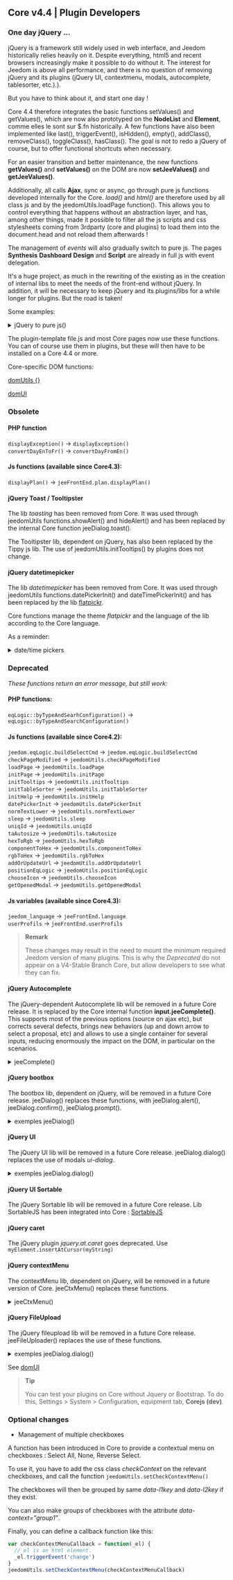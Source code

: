 ## Core v4.4 | Plugin Developers

### One day jQuery ...

jQuery is a framework still widely used in web interface, and Jeedom historically relies heavily on it. Despite everything, html5 and recent browsers increasingly make it possible to do without it. The interest for Jeedom is above all performance, and there is no question of removing jQuery and its plugins (jQuery UI, contextmenu, modals, autocomplete, tablesorter, etc.).).

But you have to think about it, and start one day !

Core 4.4 therefore integrates the basic functions setValues() and getValues(), which are now also prototyped on the **NodeList** and **Element**, comme elles le sont sur $.fn historically. A few functions have also been implemented like last(), triggerEvent(), isHidden(), empty(), addClass(), removeClass(), toggleClass(), hasClass(). The goal is not to redo a jQuery of course, but to offer functional shortcuts when necessary.

For an easier transition and better maintenance, the new functions **getValues()** and **setValues()** on the DOM are now **setJeeValues()** and **getJeeValues()**.

Additionally, all calls **Ajax**, sync or async, go through pure js functions developed internally for the Core. *load()* and *html()* are therefore used by all class js and by the jeedomUtils.loadPage function(). This allows you to control everything that happens without an abstraction layer, and has, among other things, made it possible to filter all the js scripts and css stylesheets coming from 3rdparty (core and plugins) to load them into the document.head and not reload them afterwards !

The management of *events* will also gradually switch to pure js. The pages **Synthesis** **Dashboard** **Design** and **Script** are already in full js with event delegation.

It's a huge project, as much in the rewriting of the existing as in the creation of internal libs to meet the needs of the front-end without jQuery. In addition, it will be necessary to keep jQuery and its plugins/libs for a while longer for plugins. But the road is taken!

Some examples:

<details>

  <summary markdown="span">jQuery to pure js()</summary>

  ~~~ js
  {% raw %}
  //jQuery:
  $('#table_objectSummary tbody').append(tr)
  $('#table_objectSummary tbody tr').last().setValues(_summary, '.objectSummaryAttr')

  //purejs:
  document.querySelector('#table_objectSummary tbody').insertAdjacentHTML('beforeend', tr)
  document.querySelectorAll('#table_objectSummary tbody tr').last().setJeeValues(_summary, '.objectSummaryAttr')

  //jQuery:
  var eqId = $('.eqLogicAttr[data-l1key=id]').value()
  var config = $('#config').getValues('.configKey')[0]
  var expression = $(this).closest('.actionOnMessage').getValues('.expressionAttr')

  //purejs:
  var eqId = document.querySelector('.eqLogicAttr[data-l1key="id"]').jeeValue()
  var config = document.getElementById('config').getJeeValues('.configKey')[0]
  var expression = this.closest('.actionOnMessage').getJeeValues('.expressionAttr')

  //jQuery:
  addMyTr: function(_data) {
    var tr = ' <tr>'
    tr += ' <td>'
    tr += ' </td>'
    tr += ' </tr>'
    let newRow = $(tr)
    newRow.setValues(data, '.mytrDataAttr')
    $('#table_stuff tbody').append(newRow)
    //return newRow
  }

  //purejs:
  addMyTr: function(_data) {
    var tr = ' <tr>'
    tr += ' <td>'
    tr += ' </td>'
    tr += ' </tr>'
    let newRow = document.createElement('tr')
    newRow.innerHTML = tr
    newRow.setJeeValues(_data, '.mytrDataAttr')
    document.getElementById('table_stuff').querySelector('tbody').appendChild(newRow)
    //return newRow
  }

  //jQuery:
  $(function(){
    console.log('Dom ready!')
  })

  // Corejs:
  domUtils(function(){
    console.log('Dom ready!')
  })

  {% endraw %}
  ~~~

</details>

The plugin-template file.js and most Core pages now use these functions. You can of course use them in plugins, but these will then have to be installed on a Core 4.4 or more.

Core-specific DOM functions:

[domUtils {}](https://github.com/jeedom/core/blob/alpha/core/dom/dom.utils.js)

[domUI](https://github.com/jeedom/core/blob/alpha/core/dom/dom.ui.js)



### Obsolete

#### PHP function

`displayException()` -> `displayException()`  
`convertDayEnToFr()` -> `convertDayFromEn()`

#### Js functions (available since Core4.3):

`displayPlan()` -> `jeeFrontEnd.plan.displayPlan()`

#### jQuery Toast / Tooltipster

The lib *toasting* has been removed from Core. It was used through jeedomUtils functions.showAlert() and hideAlert() and has been replaced by the internal Core function jeeDialog.toast().

The Tooltipster lib, dependent on jQuery, has also been replaced by the Tippy js lib. The use of jeedomUtils.initTooltips() by plugins does not change.

#### jQuery datetimepicker

The lib *datetimepicker* has been removed from Core. It was used through jeedomUtils functions.datePickerInit() and dateTimePickerInit() and has been replaced by the lib [flatpickr](https://flatpickr.js.org/).

Core functions manage the theme *flatpickr* and the language of the lib according to the Core language.

As a reminder:

<details>

  <summary markdown="span">date/time pickers</summary>

  ~~~ html
  {% raw %}
  <input id="myDate" class="in_datepicker"/>
  <input id="myTime" class="in_timepicker"/>
  <input id="myCustomDatetime"/>
  {% endraw %}
  ~~~

  ~~~ js
  {% raw %}
  jeedomUtils.datePickerInit() //Init all input.in_datepicker
  jeedomUtils.dateTimePickerInit() //Init all input.in_timepicker

  jeedomUtils.datePickerInit('Ymd H:i:00', '#myCustomDatetime') //Will init myCustomDatetime input with custom format
  {% endraw %}
  ~~~

</details>



### Deprecated

*These functions return an error message, but still work:*

#### PHP functions:

`eqLogic::byTypeAndSearhConfiguration()` -> `eqLogic::byTypeAndSearchConfiguration()`  

#### Js functions (available since Core4.2):

`jeedom.eqLogic.buildSelectCmd` -> `jeedom.eqLogic.buildSelectCmd`  
`checkPageModified` -> `jeedomUtils.checkPageModified`  
`loadPage` -> `jeedomUtils.loadPage`  
`initPage` -> `jeedomUtils.initPage`  
`initTooltips` -> `jeedomUtils.initTooltips`  
`initTableSorter` -> `jeedomUtils.initTableSorter`  
`initHelp` -> `jeedomUtils.initHelp`  
`datePickerInit` -> `jeedomUtils.datePickerInit`  
`normTextLower` -> `jeedomUtils.normTextLower`  
`sleep` -> `jeedomUtils.sleep`  
`uniqId` -> `jeedomUtils.uniqId`  
`taAutosize` -> `jeedomUtils.taAutosize`  
`hexToRgb` -> `jeedomUtils.hexToRgb`  
`componentToHex` -> `jeedomUtils.componentToHex`  
`rgbToHex` -> `jeedomUtils.rgbToHex`  
`addOrUpdateUrl` -> `jeedomUtils.addOrUpdateUrl`  
`positionEqLogic` -> `jeedomUtils.positionEqLogic`  
`chooseIcon` -> `jeedomUtils.chooseIcon`  
`getOpenedModal` -> `jeedomUtils.getOpenedModal`  

#### Js variables (available since Core4.3):

`jeedom_language` -> `jeeFrontEnd.language`  
`userProfils` -> `jeeFrontEnd.userProfils`

> **Remark**
>
> These changes may result in the need to mount the minimum required Jeedom version of many plugins. This is why the *Deprecated* do not appear on a V4-Stable Branch Core, but allow developers to see what they can fix.

#### jQuery Autocomplete

The jQuery-dependent Autocomplete lib will be removed in a future Core release. It is replaced by the Core internal function **input.jeeComplete()**. This supports most of the previous options (source on ajax etc), but corrects several defects, brings new behaviors (up and down arrow to select a proposal, etc) and allows to use a single container for several inputs, reducing enormously the impact on the DOM, in particular on the scenarios.

<details>

  <summary markdown="span">jeeComplete()</summary>

  ~~~ js
  {% raw %}
  //jQuery:
  $('input.auto').autocomplete({
    minLength: 1,
    source: dataArray
  })

  // Corejs:
  document.querySelector('input.auto').jeeComplete({
    minLength: 1,
    source: dataArray
  })
  {% endraw %}
  ~~~

</details>

#### jQuery bootbox

The bootbox lib, dependent on jQuery, will be removed in a future Core release. jeeDialog() replaces these functions, with jeeDialog.alert(), jeeDialog.confirm(), jeeDialog.prompt().

<details>

  <summary markdown="span">exemples jeeDialog()</summary>

  ~~~ js
  {% raw %}
  if (condition) {
    jeeDialog.alert('This is wrong dude!')
    return
  }

  jeeDialog.prompt('Enter new name:', function(result) {
    if (result !== null) {
      //Dostuff
    }
  })

  jeeDialog.confirm('Do you really want to delete this?', function(result) {
    if (result) {
      //Dostuff
    } else {
      //Do other stuff
    }
  })

  {% endraw %}
  ~~~

</details>

#### jQuery UI

The jQuery UI lib will be removed in a future Core release. jeeDialog.dialog() replaces the use of modals *ui-dialog*.

<details>

  <summary markdown="span">exemples jeeDialog.dialog()</summary>

  ~~~ js
  {% raw %}
  //jQueryUI:
  $('#md_modal').dialog({
    title: "{{System Administration}}"
  }).load('index.php?v=d&modal=system.action').dialog('open')

  //Core jeeDialog:
  jeeDialog.dialog({
    title: '{{System Administration}}',
    contentUrl: 'index.php?v=d&modal=system.action'
  })

  {% endraw %}
  ~~~

</details>

#### jQuery UI Sortable

The jQuery Sortable lib will be removed in a future Core release.
Lib SortableJS has been integrated into Core : [SortableJS](http://sortablejs.github.io/Sortable/)

#### jQuery caret

The jQuery plugin *jquery.at.caret* goes deprecated. Use `myElement.insertAtCursor(myString)`

#### jQuery contextMenu

The contextMenu lib, dependent on jQuery, will be removed in a future version of Core. jeeCtxMenu() replaces these functions.

<details>

  <summary markdown="span">jeeCtxMenu()</summary>

  ~~~ js
  {% raw %}
  var myCtxMenu = new jeeCtxMenu({
    selector: '.nav.nav-tabs li', //Required!
    appendTo: 'div#div_pageContainer',
    className: '', //Added to menucontainer
    items: {
      uniqueNameID: {
        name: '{{My item}}',
        isHtmlName: false,
        icon: 'fas fa cogs',
        className: '', //Added to item container
        callback: function(key, opt) { //Item callback
        }
      },
      sep1: '-----',
    },
    callback: function(key, opt) { //Default callback if not set on item
    }
    //isDisable: false,
    /*
    events: {
      show: function(opt) {
      },
      hide: function(opt) {
      }
    },
    */
    /*
    build: function(trigger) {
      var contextmenuitems = {}
      return {
        callback: function(key, options, event) {
          //Setitems...
        }
      },
      items: contextmenuitems
    },
    position: function(opt, x, y) {
    },
    */
  })

  {% endraw %}
  ~~~

</details>

#### jQuery FileUpload

The jQuery fileupload lib will be removed in a future Core release. jeeFileUploader() replaces the use of these functions.

<details>

  <summary markdown="span">exemples jeeDialog.dialog()</summary>

  ~~~ js
  {% raw %}
  //jQueryUI:
  $('#bt_uploadImage').fileupload({
    url: 'core/ajax/plan.ajax.php?action=uploadImage&id=' + id
    dataType: 'json',
    done: function(event, data) {
      //Dostuff
    }
  })

  //Core jeeFileUploader:
  new jeeFileUploader({
    fileInput: document.getElementById('bt_uploadImg'),
    url: 'core/ajax/plan.ajax.php?action=uploadImage&id=' + id
    /*
    add: function(event, data) {
      let currentPath = document.getElementById('bt_uploadImg').getAttribute('data-path')
      data.url = 'core/ajax/jeedom.ajax.php?action=uploadImageIcon&filepath=' + currentPath
      data.submit()
    },
    */
    done: function(event, data) {
      //Dostuff
    }
  })

  {% endraw %}
  ~~~

</details>

See [domUI](https://github.com/jeedom/core/blob/alpha/core/dom/dom.ui.js)

> **Tip**
>
> You can test your plugins on Core without Jquery or Bootstrap. To do this, Settings > System > Configuration, equipment tab, **Corejs (dev)**.

### Optional changes

- Management of multiple checkboxes

A function has been introduced in Core to provide a contextual menu on checkboxes : Select All, None, Reverse Select.

To use it, you have to add the css class *checkContext* on the relevant checkboxes, and call the function ``jeedomUtils.setCheckContextMenu()``

The checkboxes will then be grouped by same *data-l1key* and *data-l2key* if they exist.

You can also make groups of checkboxes with the attribute *data-context="group1"*.

Finally, you can define a callback function like this:

````js
var checkContextMenuCallback = function(_el) {
  //_el is an html element.
  _el.triggerEvent('change')
}
jeedomUtils.setCheckContextMenu(checkContextMenuCallback)
````

